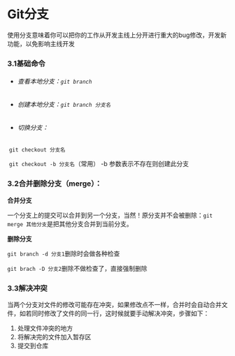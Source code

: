 # Git分支

使用分支意味着你可以把你的工作从开发主线上分开进行重大的bug修改，开发新功能，以免影响主线开发

### 3.1基础命令

- ###### 查看本地分支：`git branch`

- ###### 创建本地分支：`git branch 分支名`

- ###### 切换分支：

​	`git checkout 分支名`

​	`git checkout -b 分支名`（常用）  -b 参数表示不存在则创建此分支

### 3.2合并删除分支（merge）：

**合并分支**

一个分支上的提交可以合并到另一个分支，当然！原分支并不会被删除：`git merge 其他分支`是把其他分支合并到当前分支。

**删除分支**

`git branch -d 分支1`删除时会做各种检查

`git brach -D 分支2`删除不做检查了，直接强制删除

### 3.3解决冲突

当两个分支对文件的修改可能存在冲突，如果修改点不一样，合并时会自动合并文件，如若同时修改了文件的同一行，这时候就要手动解决冲突，步骤如下：

1. 处理文件冲突的地方
2. 将解决完的文件加入暂存区
3. 提交到仓库

